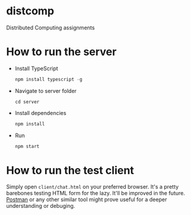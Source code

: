 # distcomp
Distributed Computing assignments

# How to run the server

- Install TypeScript

  ```js
  npm install typescript -g
  ```

- Navigate to server folder

  ```shell
  cd server
  ```

- Install dependencies

  ```js
  npm install
  ```

- Run

  ```js
  npm start
  ```

# How to run the test client

Simply open `client/chat.html` on your preferred browser. It's a pretty barebones testing HTML form for the lazy. It'll be improved in the future. [Postman](https://www.getpostman.com/) or any other similar tool might prove useful for a deeper understanding or debuging.
